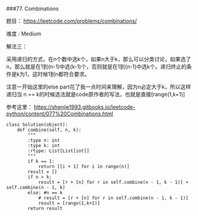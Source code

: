 ###77. Combinations


题目： 
<https://leetcode.com/problems/combinations/>


难度 : Medium


解法三：


采用递归的方式，在n个数中选k个，如果n大于k，那么可以分类讨论，如果选了n，那么就是在1到(n-1)中选(k-1)个，否则就是在1到(n-1)中选k个。递归终止的条件是k为1，这时候1到n都符合要求。

注意一开始这里的else part花了我一点时间来理解，因为n必定大于k，所以这样递归当 n == k的时候选法就是code原作者的写法，也就是直接[range(1,k+1)]

参考这里： <https://shenjie1993.gitbooks.io/leetcode-python/content/077%20Combinations.html>


```
class Solution(object):
    def combine(self, n, k):
        """
        :type n: int
        :type k: int
        :rtype: List[List[int]]
        """
        if k == 1:
            return [[i + 1] for i in range(n)]
        result = []
        if n > k:
            result = [r + [n] for r in self.combine(n - 1, k - 1)] + self.combine(n - 1, k)
        else: #n == k
        	# result = [r + [n] for r in self.combine(n - 1, k - 1)]
            result = [range(1,k+1)]
        return result
```